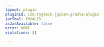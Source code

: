 ```yaml
---
layout: plugin
pluginId: com.tngtech.jgiven.gradle-plugin
jarSha1: INVALID
isJarAvailable: false
error: NONE
violations: []

---
```

